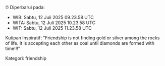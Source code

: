 ⏰ Diperbarui pada:
- WIB: Sabtu, 12 Juli 2025 09.23.58 UTC
- WITA: Sabtu, 12 Juli 2025 10.23.58 UTC
- WIT: Sabtu, 12 Juli 2025 11.23.58 UTC

Kutipan Inspiratif:
"Friendship is not finding gold or silver among the rocks of life. It is accepting each other as coal until diamonds are formed with time!!!"


Kategori: friendship

